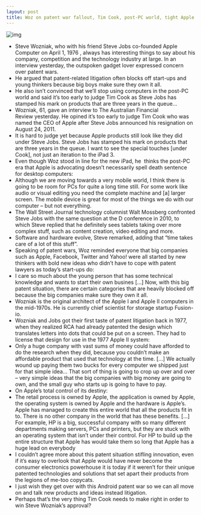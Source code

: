 ```yaml
---
layout: post
title: Woz on patent war fallout, Tim Cook, post-PC world, tight Apple ecosystem
---
```

![img](http://media.idownloadblog.com/wp-content/uploads/2012/04/Steve-Wozniak-holds-white-iPhone-4.jpg)
* Steve Wozniak, who with his friend Steve Jobs co-founded Apple Computer on April 1, 1976 , always has interesting things to say about his company, competition and the technology industry at large. In an interview yesterday, the outspoken gadget lover expressed concern over patent wars.
* He argued that patent-related litigation often blocks off start-ups and young thinkers because big boys make sure they own it all.
* He also isn’t convinced that we’ll stop using computers in the post-PC world and said it’s too early to judge Tim Cook as Steve Jobs has stamped his mark on products that are three years in the queue…
* Wozniak, 61, gave an interview to The Australian Financial Review yesterday. He opined it’s too early to judge Tim Cook who was named the CEO of Apple after Steve Jobs announced his resignation on August 24, 2011.
* It is hard to judge yet because Apple products still look like they did under Steve Jobs. Steve Jobs has stamped his mark on products that are three years in the queue. I want to see the special touches [under Cook], not just an iteration to the iPad 3.
* Even though Woz stood in line for the new iPad, he  thinks the post-PC era that Apple is advocating doesn’t necessarily spell death sentence for desktop computers:
* Although we are moving towards a very mobile world, I think there is going to be room for PCs for quite a long time still. For some work like audio or visual editing you need the complete machine and [a] larger screen. The mobile device is great for most of the things we do with our computer – but not everything.
* The Wall Street Journal technology columnist Walt Mossberg confronted Steve Jobs with the same question at the D conference in 2010, to which Steve replied that he definitely sees tablets taking over more complex stuff, such as content creation, video editing and more.
* Software and hardware evolve, Steve remarked, adding that “time takes care of a lot of this stuff”.
* Speaking of patent wars, Woz reminded everyone that big companies such as Apple, Facebook, Twitter and Yahoo! were all started by new thinkers with bold new ideas who didn’t have to cope with patent lawyers as today’s start-ups do:
* I care so much about the young person that has some technical knowledge and wants to start their own busines […] Now, with this big patent situation, there are certain categories that are heavily blocked off because the big companies make sure they own it all. 
* Wozniak is the original architect of the Apple I and Apple II computers in the mid-1970s. He is currently chief scientist for storage startup Fusion-io.
* Wozniak and Jobs got their first taste of patent litigation back in 1977, when they realized RCA had already patented the design which translates letters into dots that could be put on a screen. They had to license that design for use in the 1977 Apple II system:
* Only a huge company with vast sums of money could have afforded to do the research when they did, because you couldn’t make an affordable product that used that technology at the time. […] We actually wound up paying them two bucks for every computer we shipped just for that simple idea… That sort of thing is going to crop up over and over – very simple ideas that the big companies with big money are going to own, and the small guy who starts up is going to have to pay.
* On Apple’s total control of its destiny:
* The retail process is owned by Apple, the application is owned by Apple, the operating system is owned by Apple and the hardware is Apple’s. Apple has managed to create this entire world that all the products fit in to. There is no other company in the world that has these benefits. […] For example, HP is a big, successful company with so many different departments making servers, PCs and printers, but they are stuck with an operating system that isn’t under their control. For HP to build up the entire structure that Apple has would take them so long that Apple has a huge lead on everybody
* I couldn’t agree more about this patent situation stifling innovation, even if it’s easy to overlook that Apple would have never become the consumer electronics powerhouse it is today if it weren’t for their unique patented technologies and solutions that set apart their products from the legions of me-too copycats.
* I just wish they get over with this Android patent war so we can all move on and talk new products and ideas instead litigation.
* Perhaps that’s the very thing Tim Cook needs to make right in order to win Steve Wozniak’s approval?

